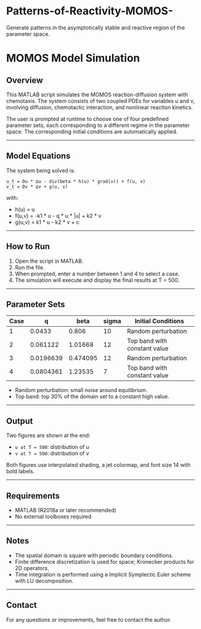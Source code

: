 # Patterns-of-Reactivity-MOMOS-
Generate patterns in the asymptotically stable and reactive region of the parameter space.

# MOMOS Model Simulation

## Overview

This MATLAB script simulates the MOMOS reaction-diffusion system with chemotaxis. The system consists of two coupled PDEs for variables u and v, involving diffusion, chemotactic interaction, and nonlinear reaction kinetics.

The user is prompted at runtime to choose one of four predefined parameter sets, each corresponding to a different regime in the parameter space. The corresponding initial conditions are automatically applied.

---

## Model Equations

The system being solved is:

    u_t = Du * ∆u - div(beta * h(u) * grad(v)) + f(u, v)
    v_t = Dv * ∆v + g(u, v)

with:
- h(u) = u
- f(u,v) = -k1 * u - q * u * |u| + k2 * v
- g(u,v) = k1 * u - k2 * v + c

---

## How to Run

1. Open the script in MATLAB.
2. Run the file.
3. When prompted, enter a number between 1 and 4 to select a case.
4. The simulation will execute and display the final results at T = 500.

---

## Parameter Sets

| Case | q         | beta       | sigma | Initial Conditions           |
|------|-----------|------------|--------|------------------------------|
| 1    | 0.0433    | 0.806      | 10     | Random perturbation          |
| 2    | 0.061122  | 1.01668    | 12     | Top band with constant value |
| 3    | 0.0196639 | 0.474095   | 12     | Random perturbation          |
| 4    | 0.0804361 | 1.23535    | 7      | Top band with constant value |

- Random perturbation: small noise around equilibrium.
- Top band: top 30% of the domain set to a constant high value.

---

## Output

Two figures are shown at the end:
- `u at T = 500`: distribution of u
- `v at T = 500`: distribution of v

Both figures use interpolated shading, a jet colormap, and font size 14 with bold labels.

---

## Requirements

- MATLAB (R2018a or later recommended)
- No external toolboxes required

---

## Notes

- The spatial domain is square with periodic boundary conditions.
- Finite difference discretization is used for space; Kronecker products for 2D operators.
- Time integration is performed using a Implicit Symplectic Euler scheme with LU decomposition.

---

## Contact

For any questions or improvements, feel free to contact the author.
